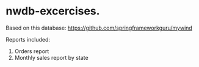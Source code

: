 # nwdb-excercises.

Based on this database: https://github.com/springframeworkguru/mywind

Reports included:

1. Orders report
2. Monthly sales report by state